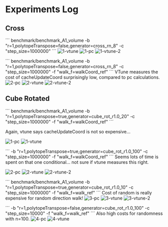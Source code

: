 # Experiments Log

## Cross

´´´
benchmark/benchmark\_A1\_volume -b "r=1,polytopeTranspose=false,generator=cross\_rn\_8" -c "step\_size=1000000"
´´´ 
![1-vtune](./experiment1_cross/1_vtune.jpeg)
![1-pc](./experiment1_cross/1_pc.jpeg)
![1-vtune-2](./experiment1_cross/1_vtune_2.jpeg)


´´´ 
benchmark/benchmark\_A1\_volume -b "r=1,polytopeTranspose=false,generator=cross\_rn\_8" -c "step\_size=1000000" -f "walk\_f=walkCoord\_ref"
´´´ 
VTune measures the cost of cacheUpdateCoord surprisingly low, compared to pc calculations.
![2-pc](./experiment1_cross/2_pc.jpeg)
![2-vtune](./experiment1_cross/2_vtune.jpeg)
![2-vtune-2](./experiment1_cross/2_vtune_2.jpeg)

## Cube Rotated


´´´ 
benchmark/benchmark\_A1\_volume -b "r=1,polytopeTranspose=true,generator=cube\_rot\_r1.0\_20" -c "step\_size=1000000" -f "walk\_f=walkCoord\_ref"
´´´ 

Again, vtune says cacheUpdateCoord is not so expensive...

![1-pc](./experiment2_cube/1_pc.jpeg)
![1-vtune](./experiment2_cube/1_vtune.jpeg)


´´´ 
-b "r=1,polytopeTranspose=true,generator=cube\_rot\_r1.0\_100" -c "step\_size=1000000" -f "walk\_f=walkCoord\_ref"
´´´ 
Seems lots of time is spent on that one conditional... not sure if vtune measures this right.

![2-pc](./experiment2_cube/2_pc.jpeg)
![2-vtune](./experiment2_cube/2_vtune.jpeg)
![2-vtune-2](./experiment2_cube/2_vtune_2.jpeg)


´´´ 
benchmark/benchmark\_A1\_volume -b "r=1,polytopeTranspose=true,generator=cube\_rot\_r1.0\_10" -c "step\_size=1000000" -f "walk\_f=walk\_ref"
´´´ 
Cost of random is really expensive for random direction walk!
![3-pc](./experiment2_cube/3_pc.jpeg)
![3-vtune](./experiment2_cube/3_vtune.jpeg)
![3-vtune-2](./experiment2_cube/3_vtune_2.jpeg)

´´´
-b "r=1,polytopeTranspose=false,generator=cube\_rot\_r1.0\_100" -c "step\_size=10000" -f "walk\_f=walk\_ref" 
´´´
Also high costs for randomness with n=100.
![4-pc](./experiment2_cube/4_pc.jpeg)
![4-vtune](./experiment2_cube/4_vtune.jpeg)




 
